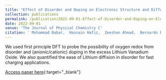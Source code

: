 ```yaml
---
title: "Effect of Disorder and Doping on Electronic Structure and Diffusion Properties of Li<sub>3</sub>V<sub>2</sub>O<sub>5</sub>"
collection: publications
permalink: /publication/2022-09-01-Effect-of-Disorder-and-Doping-on-Electronic-Structure-and-Diffusion-Properties-of-Li-_textrm3-V-_textrm2-O-_textrm5
date: 2022-09-01
venue: 'The Journal of Physical Chemistry C'
citation: ' Mohammad Babar,  Hasnain Hafiz,  Zeeshan Ahmad,  Bernardo Barbiellini,  Arun Bansil,  Venkatasubramanian Viswanathan, &quot;Effect of Disorder and Doping on Electronic Structure and Diffusion Properties of Li<sub>3</sub>V<sub>2</sub>O<sub>5</sub>.&quot; The Journal of Physical Chemistry C, 2022.'
---
```

We used first principle DFT to probe the possibility of oxygen redox from disorder and (anionic/cationic) doping in the excess Lithium Vanadium Oxide. We also quantified the ease of Lithium diffision in disorder for fast charging applications. <br />

[Access paper here](https://pubs.acs.org/doi/10.1021/acs.jpcc.2c03345){:target="_blank"}
